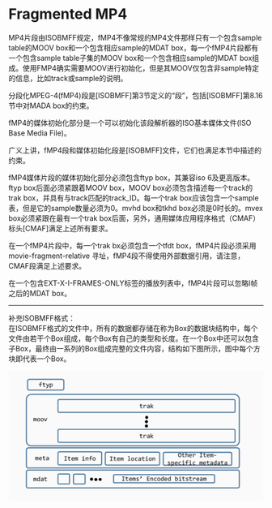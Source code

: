 # Fragmented MP4

MP4片段由ISOBMFF规定，fMP4不像常规的MP4文件那样只有一个包含sample table的MOOV box和一个包含相应sample的MDAT box，每一个fMP4片段都有一个包含sample table子集的MOOV box和一个包含相应sample的MDAT box组成。使用FMP4确实需要MOOV进行初始化，但是其MOOV仅包含非sample特定的信息，比如track或sample的说明。

分段化MPEG-4\(fMP4\)段是\[ISOBMFF\]第3节定义的“段”，包括\[ISOBMFF\]第8.16节中对MADA box的约束。

fMP4的媒体初始化部分是一个可以初始化该段解析器的ISO基本媒体文件\(ISO Base Media File\)。

广义上讲，fMP4段和媒体初始化段是\[ISOBMFF\]文件，它们也满足本节中描述的约束。

fMP4媒体片段的媒体初始化部分必须包含ftyp box，其兼容iso 6及更高版本。ftyp box后面必须紧跟着MOOV box，MOOV box必须包含描述每一个track的trak box，并具有与track匹配的track\_ID。每一个trak box应该包含一个sample表，但是它的sample数量必须为0。mvhd box和tkhd box必须是0时长的。mvex box必须紧跟在最有一个trak box后面，另外，通用媒体应用程序格式（CMAF）标头\[CMAF\]满足上述所有要求。

在一个fMP4片段中，每一个trak bx必须包含一个tfdt box，fMP4片段必须采用movie-fragment-relative 寻址，fMP4段不得使用外部数据引用，请注意，CMAF段满足上述要求。

在一个包含EXT-X-I-FRAMES-ONLY标签的播放列表中，fMP4片段可以忽略I帧之后的MDAT box。





----------------------------------------------------------------------------  
补充ISOBMFF格式：  
在ISOBMFF格式的文件中，所有的数据都存储在称为Box的数据块结构中，每个文件由若干个Box组成，每个Box有自己的类型和长度。在一个Box中还可以包含子Box，最终由一系列的Box组成完整的文件内容，结构如下图所示，图中每个方块即代表一个Box。

![ISOBMFF&#x683C;&#x5F0F;&#x793A;&#x610F;&#x56FE;](../.gitbook/assets/image%20%282%29.png)





